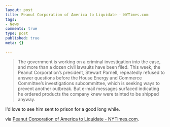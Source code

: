 ```yaml
--- 
layout: post
title: Peanut Corporation of America to Liquidate - NYTimes.com
tags: 
- News
comments: true
type: post
published: true
meta: {}

---
```

<blockquote>The government is working on a criminal investigation into the case, and more than a dozen civil lawsuits have been filed. This week, the Peanut Corporation’s president, Stewart Parnell, repeatedly refused to answer questions before the House Energy and Commerce Committee’s investigations subcommittee, which is seeking ways to prevent another outbreak. But e-mail messages surfaced indicating he ordered products the company knew were tainted to be shipped anyway.</blockquote>
I'd love to see him sent to prison for a good long while.

via <a href="http://www.nytimes.com/2009/02/14/business/14peanut.html?hp">Peanut Corporation of America to Liquidate - NYTimes.com</a>.
